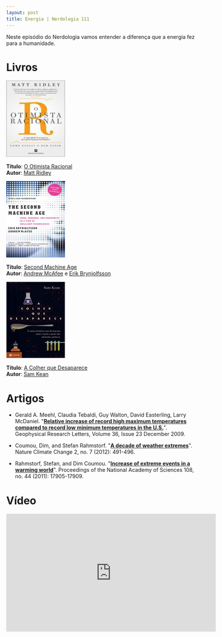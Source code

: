```yaml
---
layout: post
title: Energia | Nerdologia 111
---
```


Neste episódio do Nerdologia vamos entender a diferença que a energia fez para a humanidade.

Livros
=====

![O Otimista Racional](../images/otimista-racional.jpg)

**Título**: [O Otimista Racional](http://www.saraiva.com.br/o-otimista-racional-por-que-o-mundo-melhora-7276787.html)<br>
**Autor**: [Matt Ridley](http://www.mattridley.co.uk/)

![Second Machine Age](../images/second-machine-age.jpg)

**Título**: [Second Machine Age](http://www.amazon.com.br/gp/product/8576089149/ref=as_li_tl?ie=UTF8&camp=1789&creative=9325&creativeASIN=8576089149&linkCode=as2&tag=nerdologia-20&linkId=WMADE5TFLZKZ4RBD)<br>
**Autor**: [Andrew McAfee](http://andrewmcafee.org/blog/) e [Erik Brynjolfsson](http://www.ebusiness.mit.edu/erik/)

![A Colher que Desaparece](../images/colher-desaparece.jpg)

**Título**: [A Colher que Desaparece](http://www.amazon.com.br/gp/product/8537806935/ref=as_li_qf_sp_asin_il_tl?ie=UTF8&camp=1789&creative=9325&creativeASIN=8537806935&linkCode=as2&tag=nerdologia-20)<br>
**Autor**: [Sam Kean](http://www.samkean.com/)

Artigos
=====

- Gerald A. Meehl, Claudia Tebaldi, Guy Walton, David Easterling, Larry McDaniel. "[**Relative increase of record high maximum temperatures compared to record low minimum temperatures in the U.S.**](http://onlinelibrary.wiley.com/doi/10.1029/2009GL040736/full)". Geophysical Research Letters, Volume 36, Issue 23 December 2009.

- Coumou, Dim, and Stefan Rahmstorf. "[**A decade of weather extremes**](http://www.nature.com/nclimate/journal/v2/n7/full/nclimate1452.html)". Nature Climate Change 2, no. 7 (2012): 491-496.

- Rahmstorf, Stefan, and Dim Coumou. "[**Increase of extreme events in a warming world**](http://www.pnas.org/content/108/44/17905.abstract)". Proceedings of the National Academy of Sciences 108, no. 44 (2011): 17905-17909.

Vídeo
=====

<iframe width="560" height="315" src="https://www.youtube.com/embed/pXtVUobPQLs" frameborder="0" allowfullscreen></iframe>


